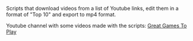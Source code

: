 Scripts that download videos from a list of Youtube links, edit them in a format of "Top 10" and export to mp4 format.

Youtube channel with some videos made with the scripts: [Great Games To Play](https://www.youtube.com/channel/UCxQVOk3d9C2rnLBt-b-J9cQ)
